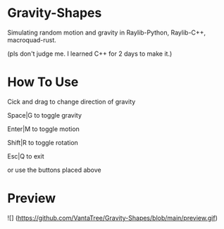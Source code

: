 # Gravity-Shapes
Simulating random motion and gravity in Raylib-Python, Raylib-C++, macroquad-rust.

(pls don't judge me. I learned C++ for 2 days to make it.)

# How To Use
Cick and drag to change direction of gravity

Space|G to toggle gravity

Enter|M to toggle motion

Shift|R to toggle rotation

Esc|Q to exit

or use the buttons placed above

# Preview

![]
(https://github.com/VantaTree/Gravity-Shapes/blob/main/preview.gif)
